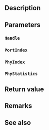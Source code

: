 ## Description

## Parameters

### `Handle`

### `PortIndex`

### `PhyIndex`

### `PhyStatistics`

## Return value

## Remarks

## See also